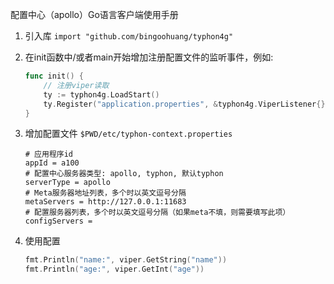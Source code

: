 配置中心（apollo）Go语言客户端使用手册

1. 引入库 `import "github.com/bingoohuang/typhon4g"`
1. 在init函数中/或者main开始增加注册配置文件的监听事件，例如:

   ```go
   func init() {
       // 注册viper读取
       ty := typhon4g.LoadStart()
       ty.Register("application.properties", &typhon4g.ViperListener{})
   }
   ```
   
1. 增加配置文件 `$PWD/etc/typhon-context.properties`

    ```properties
    # 应用程序id
    appId = a100
    # 配置中心服务器类型: apollo, typhon, 默认typhon
    serverType = apollo
    # Meta服务器地址列表，多个时以英文逗号分隔
    metaServers = http://127.0.0.1:11683
    # 配置服务器列表，多个时以英文逗号分隔（如果meta不填，则需要填写此项）
    configServers = 
    ```

1. 使用配置

    ```go
    fmt.Println("name:", viper.GetString("name"))
    fmt.Println("age:", viper.GetInt("age"))
    ```
